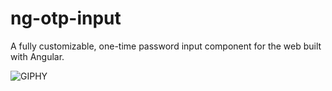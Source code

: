 # ng-otp-input

A fully customizable, one-time password input component for the web built with Angular.

![GIPHY](https://media.giphy.com/media/9JiszPVOX5FuPfJm39/giphy.gif)
